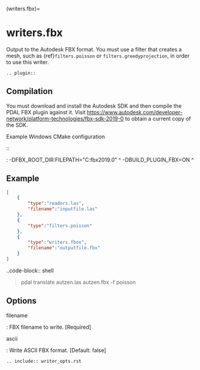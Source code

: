 (writers.fbx)=

# writers.fbx

Output to the Autodesk FBX format. You must use a filter that
creates a mesh, such as {ref}`filters.poisson` or `filters.greedyprojection`,
in order to use this writer.

```{eval-rst}
.. plugin::
```

## Compilation

You must download and install the Autodesk SDK
and then compile the PDAL FBX plugin against it. Visit
<https://www.autodesk.com/developer-network/platform-technologies/fbx-sdk-2019-0>
to obtain a current copy of the SDK.

Example Windows CMake configuration

::

: -DFBX_ROOT_DIR:FILEPATH="C:fbx2019.0" ^
  -DBUILD_PLUGIN_FBX=ON ^

## Example

```json
[
    {
        "type":"readers.las",
        "filename":"inputfile.las"
    },
    {
        "type":"filters.poisson"
    },
    {
        "type":"writers.fbox",
        "filename":"outputfile.fbx"
    }
]
```

..code-block:: shell

> pdal translate autzen.las autzen.fbx -f poisson

## Options

filename

: FBX filename to write.  \[Required\]

ascii

: Write ASCII FBX format.  \[Default: false\]

```{eval-rst}
.. include:: writer_opts.rst
```
